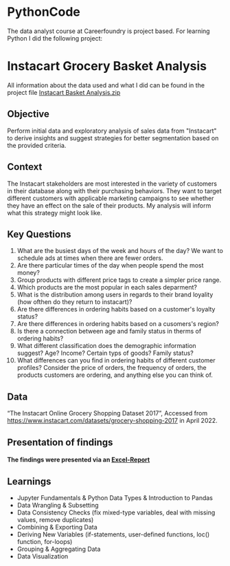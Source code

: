 # PythonCode
The data analyst course at Careerfoundry is project based. For learning Python I did the following project:
# **Instacart Grocery Basket Analysis**
All information about the data used and what I did can be found in the project file [Instacart Basket Analysis.zip](https://github.com/Gregor1000/PythonCode/blob/7ba0d85b2d45e31081d37e455e1d188b64554d86/Instacart%20Basket%20Analysis.zip)
## **Objective**
Perform initial data and exploratory analysis of sales data from "Instacart" to derive insights and suggest strategies for better segmentation based on the provided criteria.
## **Context**
The Instacart stakeholders are most interested in the variety of customers in their database along with their purchasing behaviors. They want to target different customers with applicable marketing campaigns to see whether they have an effect on the sale of their products. My analysis will inform what this strategy might look like.
## **Key Questions**
1. What are the busiest days of the week and hours of the day? We want to schedule ads at times when there are fewer orders.
2. Are there particular times of the day when people spend the most money?
3. Group products with different price tags to create a simpler price range.
4. Which products are the most popular in each sales deparment?
5. What is the distribution among users in regards to their brand loyality (how ofthen do they return to instacart)?
6. Are there differences in ordering habits based on a customer's loyalty status?
7. Are there differences in ordering habits based on a cusomers's region?
8. Is there a connection between age and family status in therms of ordering habits?
9. What different classification does the demographic information suggest? Age? Income? Certain typs of goods? Family status?
10. What differences can you find in ordering habits of different customer profiles? Consider the price of orders, the frequency of orders, the products customers are ordering, and anything else you can think of.
## **Data**
“The Instacart Online Grocery Shopping Dataset 2017”, Accessed from https://www.instacart.com/datasets/grocery-shopping-2017 in April 2022.
## Presentation of findings
#### The findings were presented via an [Excel-Report](https://1drv.ms/x/s!AuD1Cerkd4TJr54RVUA3uWvHrS1x4g?e=CEePMZ)
## Learnings
+ Jupyter Fundamentals & Python Data Types & Introduction to Pandas
+ Data Wrangling & Subsetting
+ Data Consistency Checks (fix mixed-type variables, deal with missing values, remove duplicates)
+ Combining & Exporting Data
+ Deriving New Variables (if-statements, user-defined functions, loc() function, for-loops)
+ Grouping & Aggregating Data
+ Data Visualization
